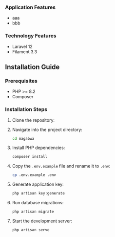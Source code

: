 ### Application Features

-   aaa
-   bbb

### Technology Features

-   Laravel 12
-   Filament 3.3

## Installation Guide

### Prerequisites

-   PHP >= 8.2
-   Composer

### Installation Steps

1. Clone the repository:
2. Navigate into the project directory:

    ```bash
    cd magabwa
    ```

3. Install PHP dependencies:

    ```bash
    composer install
    ```

4. Copy the `.env.example` file and rename it to `.env`:

    ```bash
    cp .env.example .env
    ```

5. Generate application key:

    ```bash
    php artisan key:generate
    ```

6. Run database migrations:

    ```bash
    php artisan migrate
    ```

    <!-- ```bash
    php artisan migrate:refresh --seed
    ``` -->

7. Start the development server:
    ```bash
    php artisan serve
    ```
